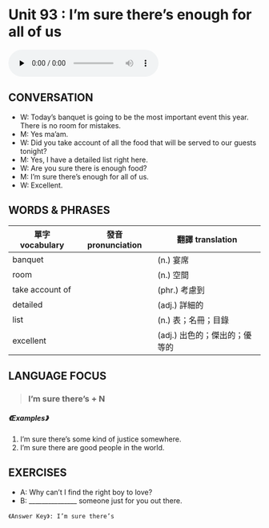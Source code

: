 # Unit 93 : I’m sure there’s enough for all of us

<audio controls preload="none">
  <source src="https://channelplus.ner.gov.tw/api/audio/5ad2e63cf95e3500064f4358">
</audio>

## CONVERSATION
* W: Today’s banquet is going to be the most important event this year. There is no room for mistakes. 
* M: Yes ma’am. 
* W: Did you take account of all the food that will be served to our guests tonight? 
* M: Yes, I have a detailed list right here. 
* W: Are you sure there is enough food? 
* M: I’m sure there’s enough for all of us. 
* W: Excellent.

## WORDS & PHRASES
單字 vocabulary|發音 pronunciation|翻譯 translation
---|---|---
banquet||(n.) 宴席
room||(n.) 空間
take account of||(phr.) 考慮到
detailed||(adj.) 詳細的
list||(n.) 表；名冊；目錄
excellent||(adj.) 出色的；傑出的；優等的

## LANGUAGE FOCUS 
> <h3>I’m sure there’s + N</h3>

##### 《Examples》
1. I’m sure there’s some kind of justice somewhere.
2. I’m sure there are good people in the world.

## EXERCISES 
* A: Why can’t I find the right boy to love?
* B: _______________ someone just for you out there.

`《Answer Key》: I’m sure there’s`